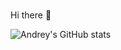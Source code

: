 ###
<div id="header" align="left">
  Hi there 👋
</div>


  ![Andrey's GitHub stats](https://github-readme-stats.vercel.app/api?username=AndreiSalnikov&hide=stars,issues&theme=dracula&show_icons=true)
<!--
**AndreiSalnikov/AndreiSalnikov** is a ✨ _special_ ✨ repository because its `README.md` (this file) appears on your GitHub profile.

Here are some ideas to get you started:

- 🔭 I’m currently working on ...
- 🌱 I’m currently learning ...
- 👯 I’m looking to collaborate on ...
- 🤔 I’m looking for help with ...
- 💬 Ask me about ...
- 📫 How to reach me: ...
- 😄 Pronouns: ...
- ⚡ Fun fact: ...
-->
